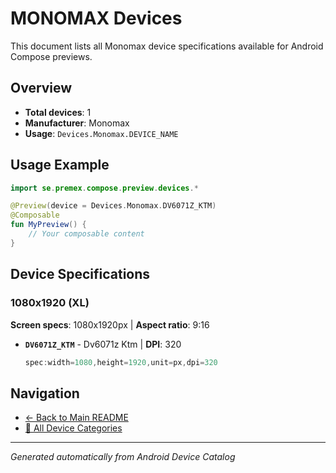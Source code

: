 # MONOMAX Devices

This document lists all Monomax device specifications available for Android Compose previews.

## Overview

- **Total devices**: 1
- **Manufacturer**: Monomax
- **Usage**: `Devices.Monomax.DEVICE_NAME`

## Usage Example

```kotlin
import se.premex.compose.preview.devices.*

@Preview(device = Devices.Monomax.DV6071Z_KTM)
@Composable
fun MyPreview() {
    // Your composable content
}
```

## Device Specifications

### 1080x1920 (XL)

**Screen specs**: 1080x1920px | **Aspect ratio**: 9:16

- **`DV6071Z_KTM`** - Dv6071z Ktm | **DPI**: 320
  ```kotlin
  spec:width=1080,height=1920,unit=px,dpi=320
  ```

## Navigation

- [← Back to Main README](../../README.md)
- [📱 All Device Categories](../README.md)

---
*Generated automatically from Android Device Catalog*
